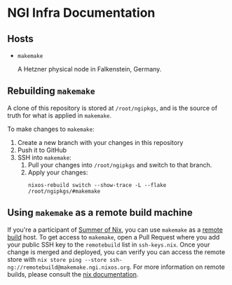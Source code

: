 # NGI Infra Documentation

## Hosts

- `makemake`

  A Hetzner physical node in Falkenstein, Germany.

## Rebuilding `makemake`

A clone of this repository is stored at `/root/ngipkgs`, and is the source of
truth for what is applied in `makemake`.

To make changes to `makemake`:
1. Create a new branch with your changes in this repository
2. Push it to GitHub
3. SSH into `makemake`:
   1. Pull your changes into `/root/ngipkgs` and switch to that branch.
   2. Apply your changes:
      ```
      nixos-rebuild switch --show-trace -L --flake /root/ngipkgs/#makemake
      ```

## Using `makemake` as a remote build machine

If you're a participant of [Summer of Nix](https://github.com/ngi-nix/summer-of-nix), you can use `makemake` as a [remote build](https://nix.dev/manual/nix/stable/advanced-topics/distributed-builds) host.
To get access to `makemake`, open a Pull Request where you add your public SSH key to the `remotebuild` list in `ssh-keys.nix`.
Once your change is merged and deployed, you can verify you can access the remote store with `nix store ping --store ssh-ng://remotebuild@makemake.ngi.nixos.org`.
For more information on remote builds, please consult the [nix documentation](https://nix.dev/manual/nix/stable/advanced-topics/distributed-builds).
